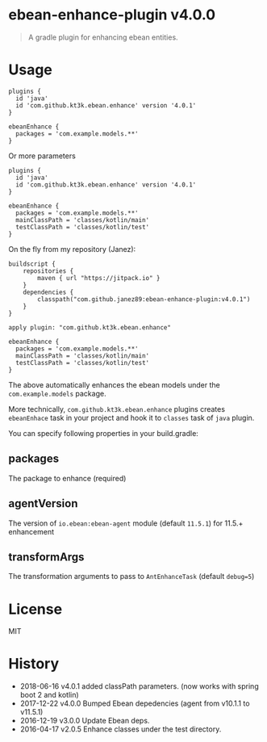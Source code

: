 # ebean-enhance-plugin v4.0.0

> A gradle plugin for enhancing ebean entities.

# Usage

```
plugins {
  id 'java'
  id 'com.github.kt3k.ebean.enhance' version '4.0.1'
}

ebeanEnhance {
  packages = 'com.example.models.**'
}
```

Or more parameters

```
plugins {
  id 'java'
  id 'com.github.kt3k.ebean.enhance' version '4.0.1'
}

ebeanEnhance {
  packages = 'com.example.models.**'
  mainClassPath = 'classes/kotlin/main'
  testClassPath = 'classes/kotlin/test'
}
```

On the fly from my repository (Janez):

```
buildscript {
	repositories {
        maven { url "https://jitpack.io" }
	}
	dependencies {
		classpath("com.github.janez89:ebean-enhance-plugin:v4.0.1")
	}
}

apply plugin: "com.github.kt3k.ebean.enhance"

ebeanEnhance {
  packages = 'com.example.models.**'
  mainClassPath = 'classes/kotlin/main'
  testClassPath = 'classes/kotlin/test'
}
```

The above automatically enhances the ebean models under the `com.example.models` package.

More technically, `com.github.kt3k.ebean.enhance` plugins creates `ebeanEnhace` task in your project and hook it to `classes` task of `java` plugin.

You can specify following properties in your build.gradle:

## packages

The package to enhance (required)

## agentVersion

The version of `io.ebean:ebean-agent` module (default `11.5.1`) for 11.5.+ enhancement

## transformArgs

The transformation arguments to pass to `AntEnhanceTask` (default `debug=5`)

# License

MIT

# History

- 2018-06-16   v4.0.1   added classPath parameters. (now works with spring boot 2 and kotlin)
- 2017-12-22   v4.0.0   Bumped Ebean depedencies (agent from v10.1.1 to v11.5.1)
- 2016-12-19   v3.0.0   Update Ebean deps.
- 2016-04-17   v2.0.5   Enhance classes under the test directory.
